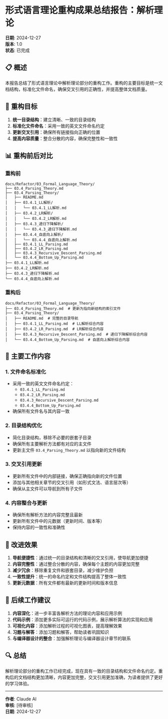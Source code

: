 # 形式语言理论重构成果总结报告：解析理论

**日期**: 2024-12-27  
**版本**: 1.0  
**状态**: 已完成

## 📋 概述

本报告总结了形式语言理论中解析理论部分的重构工作。重构的主要目标是统一文档结构，标准化文件命名，确保交叉引用的正确性，并提高整体文档质量。

## 🎯 重构目标

1. **统一目录结构**：建立清晰、一致的目录结构
2. **标准化文件命名**：采用一致的英文文件命名约定
3. **更新交叉引用**：确保所有链接指向正确的位置
4. **提高内容质量**：整合分散的内容，确保完整性和一致性

## 📊 重构前后对比

### 重构前

```text
docs/Refactor/03_Formal_Language_Theory/
├── 03.4_Parsing_Theory.md
├── 03.4_Parsing_Theory/
│   ├── README.md
│   ├── 03.4.1_LL解析/
│   │   └── 03.4.1_LL解析.md
│   ├── 03.4.2_LR解析/
│   │   └── 03.4.2_LR解析.md
│   ├── 03.4.3_递归下降解析/
│   │   └── 03.4.3_递归下降解析.md
│   ├── 03.4.4_自底向上解析/
│   │   └── 03.4.4_自底向上解析.md
│   ├── 03.4.1_LL_Parsing.md
│   ├── 03.4.2_LR_Parsing.md
│   ├── 03.4.3_Recursive_Descent_Parsing.md
│   └── 03.4.4_Bottom_Up_Parsing.md
├── 03.4.1_LL解析.md
├── 03.4.2_LR解析.md
├── 03.4.3_递归下降解析.md
└── 03.4.4_自底向上解析.md
```

### 重构后

```text
docs/Refactor/03_Formal_Language_Theory/
├── 03.4_Parsing_Theory.md  # 更新为指向新结构的索引文件
├── 03.4_Parsing_Theory/
│   ├── README.md  # 完整的目录导航
│   ├── 03.4.1_LL_Parsing.md  # LL解析综合内容
│   ├── 03.4.2_LR_Parsing.md  # LR解析综合内容
│   ├── 03.4.3_Recursive_Descent_Parsing.md  # 递归下降解析综合内容
│   └── 03.4.4_Bottom_Up_Parsing.md  # 自底向上解析综合内容
```

## 📝 主要工作内容

### 1. 文件命名标准化

- 采用一致的英文文件命名约定：
  - `03.4.1_LL_Parsing.md`
  - `03.4.2_LR_Parsing.md`
  - `03.4.3_Recursive_Descent_Parsing.md`
  - `03.4.4_Bottom_Up_Parsing.md`
- 确保所有文件名与其内容一致

### 2. 目录结构优化

- 简化目录结构，移除不必要的嵌套子目录
- 确保所有主要解析方法都有对应的主文件
- 更新主文件 `03.4_Parsing_Theory.md` 以指向新的文件结构

### 3. 交叉引用更新

- 更新所有文件中的内部链接，确保正确指向新的文件位置
- 添加与其他相关章节的交叉引用（如形式文法、语言层次等）
- 确保从主文件可以导航到所有子文件

### 4. 内容整合与更新

- 确保所有解析方法的内容完整且最新
- 更新所有文件中的元数据（更新时间、版本等）
- 保持内容的一致性和准确性

## 🚀 改进效果

1. **导航便捷性**：通过统一的目录结构和清晰的交叉引用，使导航更加便捷
2. **内容完整性**：通过整合分散的内容，确保每个主题的内容更加完整
3. **减少冗余**：移除重复文件和嵌套目录，减少维护负担
4. **一致性提升**：统一的命名约定和文件结构提高了整体一致性
5. **更新元数据**：所有文件都有最新的更新时间和版本信息

## 📌 后续工作建议

1. **内容深化**：进一步丰富各解析方法的理论内容和应用示例
2. **代码示例**：添加更多实际可运行的代码示例，展示解析算法的实现和应用
3. **可视化内容**：添加解析过程的可视化图表，提高理解效果
4. **习题与解答**：添加习题和解答，帮助读者巩固知识
5. **与编译器设计的整合**：加强解析理论与编译器设计章节的联系

## 🔍 总结

解析理论部分的重构工作已经完成，现在具有一致的目录结构和文件命名约定。重构后的文档结构更加清晰，内容更加完整，交叉引用更加准确，为读者提供了更好的学习体验。

---

**作者**: Claude AI  
**审核**: [待审核]  
**日期**: 2024-12-27
